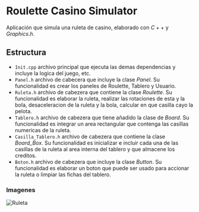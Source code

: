 # Roulette Casino Simulator
Aplicación que simula una ruleta de casino, elaborado con $C++$ y $Graphics.h$.

## Estructura
* `Init.cpp` archivo principal que ejecuta las demas dependencias y incluye la logica del juego, etc.
* `Panel.h` archivo de cabecera que incluye la clase _Panel_. Su funcionalidad es crear los paneles de Roulette, Tablero y Usuario.
* `Ruleta.h` archivo de cabezera que contiene la clase _Roulette_. Su funcionalidad es elaborar la ruleta, realizar las rotaciones de esta y la bola, desaceleracion de la ruleta y la bola, calcular en que casilla cayo la pelota.
* `Tablero.h` archivo de cabezera que tiene añadido la clase de _Board_. Su funcionalidad es integrar un area rectangular que contenga las casillas numericas de la ruleta.
* `Casilla_Tablero.h` archivo de cabezera que contiene la clase _Board_Box_. Su funcionalidad es inicializar e incluir cada una de las casillas de la ruleta al area interna del tablero y que almacene los creditos.
* `Boton.h` archivo de cabezera que incluye la clase _Button_. Su funcionalidad es elaborar un boton que puede ser usado para accionar la ruleta o limpiar las fichas del tablero.

### Imagenes

![Ruleta](https://github.com/Cristian-Marcano/Roulette-Casino-Simulator/assets/136503211/d5d8a864-73d7-4cf9-a4bb-d685185b835d)
